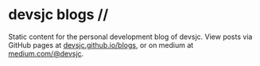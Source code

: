 # devsjc blogs //

Static content for the personal development blog of devsjc. View posts via GitHub pages at [devsjc.github.io/blogs](https://devsjc.github.io/blogs), or on medium at [medium.com/@devsjc](https://medium.com/@devsjc).
